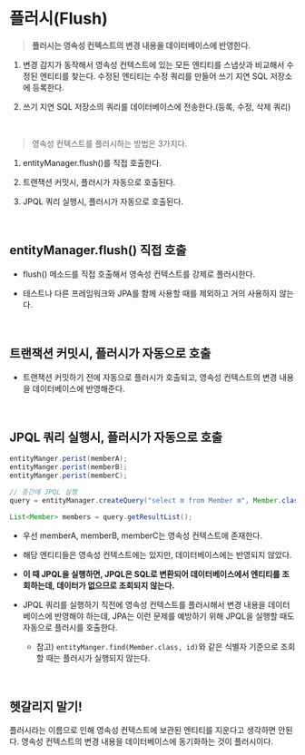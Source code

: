 # 플러시(Flush)

> **플러시는 영속성 컨텍스트의 변경 내용을 데이터베이스에 반영한다.**

1. 변경 감지가 동작해서 영속성 컨텍스트에 있는 모든 엔티티를 스냅샷과 비교해서 수정된 엔티티를 찾는다. 수정된 엔티티는 수정 쿼리를 만들어 쓰기 지연 SQL 저장소에 등록한다.

2. 쓰기 지연 SQL 저장소의 쿼리를 데이터베이스에 전송한다.(등록, 수정, 삭제 쿼리)

<br>

> 영속성 컨텍스트를 플러시하는 방법은 3가지다.

1. entityManager.flush()를 직접 호출한다.

2. 트랜잭션 커밋시, 플러시가 자동으로 호출된다.

3. JPQL 쿼리 실행시, 플러시가 자동으로 호출된다.

<br>

## entityManager.flush() 직접 호출

- flush() 메소드를 직접 호출해서 영속성 컨텍스트를 강제로 플러시한다.

- 테스트나 다른 프레임워크와 JPA를 함께 사용할 때를 제외하고 거의 사용하지 않는다.

<br>

## 트랜잭션 커밋시, 플러시가 자동으로 호출

- 트랜잭션 커밋하기 전에 자동으로 플러시가 호출되고, 영속성 컨텍스트의 변경 내용을 데이터베이스에 반영해준다.

<Br>

## JPQL 쿼리 실행시, 플러시가 자동으로 호출

```java
entityManger.perist(memberA);
entityManger.perist(memberB);
entityManger.perist(memberC);

// 중간에 JPQL 실행
query = entityManager.createQuery("select m from Member m", Member.class);

List<Member> members = query.getResultList();
```

- 우선 memberA, memberB, memberC는 영속성 컨텍스트에 존재한다.

- 해당 엔티티들은 영속성 컨텍스트에는 있지만, 데이터베이스에는 반영되지 않았다.

- **이 때 JPQL을 실행하면, JPQL은 SQL로 변환되어 데이터베이스에서 엔티티를 조회하는데, 데이터가 없으므로 조회되지 않는다.**

- JPQL 쿼리를 실행하기 직전에 영속성 컨텍스트를 플러시해서 변경 내용을 데이터베이스에 반영해야 하는데, JPA는 이런 문제를 예방하기 위해 JPQL을 실행할 때도 자동으로 플러시를 호출한다.

  - 참고) `entityManger.find(Member.class, id)`와 같은 식별자 기준으로 조회할 때는 플러시가 실행되지 않는다.

<br>

## 헷갈리지 말기!

플러시라는 이름으로 인해 영속성 컨텍스트에 보관된 엔티티를 지운다고 생각하면 안된다. 영속성 컨텍스트의 변경 내용을 데이터베이스에 동기화하는 것이 플러시이다.

